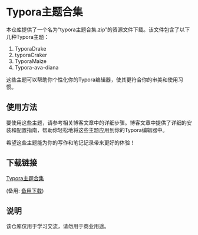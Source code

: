 # Typora主题合集

本仓库提供了一个名为“typora主题合集.zip”的资源文件下载。该文件包含了以下几种Typora主题：

1. TyporaDrake
2. typoraCraker
3. TyporaMaize
4. Typora-ava-diana

这些主题可以帮助你个性化你的Typora编辑器，使其更符合你的审美和使用习惯。

## 使用方法

要使用这些主题，请参考相关博客文章中的详细步骤。博客文章中提供了详细的安装和配置指南，帮助你轻松地将这些主题应用到你的Typora编辑器中。

希望这些主题能为你的写作和笔记记录带来更好的体验！

## 下载链接
[Typora主题合集](https://pan.quark.cn/s/df600de4af49) 

(备用: [备用下载](https://pan.baidu.com/s/1EDEa85uFOZz9sDK9arpYSQ?pwd=1234))

## 说明

该仓库仅用于学习交流，请勿用于商业用途。
